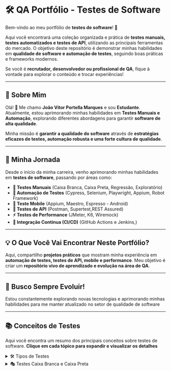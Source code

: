 # 🛠 QA Portfólio - Testes de Software

Bem-vindo ao meu portfólio de **testes de software**! 🚀  

Aqui você encontrará uma coleção organizada e prática de **testes manuais, testes automatizados e testes de API**, utilizando as principais ferramentas do mercado. O objetivo deste repositório é demonstrar minhas habilidades em **qualidade de software e automação de testes**, seguindo boas práticas e frameworks modernos.  

Se você é **recrutador, desenvolvedor ou profissional de QA**, fique à vontade para explorar o conteúdo e trocar experiências!  

---

## 📌 Sobre Mim   

Olá! 👋 Me chamo **João Vitor Portella Marques** e sou **Estudante**. Atualmente, estou aprimorando minhas habilidades em **Testes Manuais e Automação**, explorando diferentes abordagens para garantir **software de alta qualidade**.

Minha missão é **garantir a qualidade do software** através de **estratégias eficazes de testes, automação robusta e uma forte cultura de qualidade**. 

---

## 🚀 Minha Jornada  

Desde o início da minha carreira, venho aprimorando minhas habilidades em **testes de software**, passando por áreas como:  

- **📝 Testes Manuais** (Caixa Branca, Caixa Preta, Regressão, Exploratório)  
- **🤖 Automação de Testes** (Cypress, Selenium, Playwright, Appium, Robot Framework)  
- **📱 Teste Mobile** (Appium, Maestro, Espresso - Android)  
- **🔗 Testes de API** (Postman, Supertest,REST Assured)  
- **⚡ Testes de Performance** (JMeter, K6, Wiremock)  
- **🔄 Integração Contínua (CI/CD)** (GitHub Actions e Jenkins,)  

---

## 💡 O Que Você Vai Encontrar Neste Portfólio?  

Aqui, compartilho **projetos práticos** que mostram minha experiência em **automação de testes, testes de API, mobile e performance**. Meu objetivo é criar um **repositório vivo de aprendizado e evolução na área de QA**.  

---

## 🎯 Busco Sempre Evoluir!  

Estou constantemente explorando novas tecnologias e aprimorando minhas habilidades para me manter atualizado no setor de qualidade de software

---

## 📚 Conceitos de Testes

Aqui você encontra um resumo dos principais conceitos sobre testes de software. **Clique em cada tópico para expandir e visualizar os detalhes**

<details> <summary>🛠 Tipos de Testes </summary> <br>

<details><summary>Teste Funcional</summary> Verifica se o sistema atende aos requisitos especificados. </details>

<details><summary>Teste Não Funcional</summary> Avalia aspectos como desempenho, segurança e usabilidade.</details>

<details><summary>Teste Manual</summary> Realizado sem automação, seguindo roteiros de testes.</details>

<details><summary>Teste Automatizado</summary> Utiliza scripts e ferramentas para execução automática.</details>

<details><summary>Teste de Unidade</summary> verificam componentes individuais da aplicação de forma isolada, garantindo que cada parte funcione corretamente.</details> 

<details><summary>Teste de Integração</summary> Analisam a comunicação entre diferentes módulos do sistema, como backend e frontend, serviços, APIs e bancos de dados.</details> 

<details><summary>Teste de Regressão</summary> Testes realizados após a adição ou modificação de funcionalidades para garantir que alterações no código não afetem o funcionamento anterior. Esse tipo de teste é frequentemente automatizado.</details>

<details><summary>Teste de Aceitação</summary> É realizado pelo cliente para verificar se tudo está funcionando conforme esperado.</details>
</details>


<details> <summary>🎭 Testes Caixa Branca e Caixa Preta</summary><br>
  
<details><summary>Teste Caixa Branca</summary> O testador tem conhecimento do código-fonte e verifica a estrutura interna da aplicação.</details>

<details><summary>Teste Caixa Preta</summary> O testador não tem acesso ao código e avalia apenas as entradas e saídas do sistema.</details>

<details><summary>Teste Caixa Cinza</summary> Combina técnicas da caixa branca e preta, sendo útil para testes de segurança e integração.
  
</details> <details> <summary>📌 Técnicas de Teste</summary><br>

<details><summary>Partição de Equivalência</summary> Divide os dados de entrada em grupos para testar um representante de cada grupo.</details>

<details><summary>Análise do Valor Limite</summary> Testa os extremos dos intervalos de entrada, onde erros são mais comuns.</details>

<details><summary>Tabela de Decisão</summary> Usa tabelas para mapear combinações de entradas e saídas esperadas.</details>

<details><summary>Transição de Estado</summary> Avalia como o sistema reage a diferentes estados e transições.</details>

<details><summary>Teste Exploratório</summary> O testador usa experiência e criatividade para encontrar falhas sem seguir roteiros fixos.</details>
</details>


<details> <summary>🛡 Teste de Segurança </summary><br>

<details><summary>Teste de Vulnerabilidade</summary> Identifica falhas de segurança exploráveis.</details>

<details><summary>Teste de Penetração (Pentest)</summary> Simula ataques para avaliar defesas.</details>

<details><summary>Teste de Autenticação</summary> Verifica controles de acesso e permissões.</details>

</details> <details> <summary>🚀 Teste de Performance </summary><br>
  
<details><summary>Teste de Carga</summary> Avalia o desempenho sob um número crescente de usuários.</details>

<details><summary>Teste de Estresse</summary> Testa os limites do sistema sob alto volume de requisições.</details>

<details><summary>Teste de Volume</summary> Analisa o impacto de grandes volumes de dados.</details>

</details>




## 📖 Erro, Falha e Defeito: Entendendo as Diferenças

No desenvolvimento de software e na engenharia de qualidade, os termos Erro, Falha e Defeito são comuns, mas possuem significados distintos. Compreender essas diferenças é essencial para garantir a qualidade de um sistema. 

<details> <summary>⚠️ Erro </summary>  
Um erro ocorre devido a uma **ação humana equivocada**, como um desenvolvedor que escreve um **código incorreto**, um testador que interpreta mal um requisito ou um usuário que insere dados errados.  
</details>

<details> <summary>❌ Falha </summary> 
A falha acontece quando o software não se **comporta como deveria**. Ela é o efeito visível de um erro, como um botão que não responde ou um relatório que exibe dados incorretos.
</details>

<details> <summary> 🛠 Defeito </summary>  
O defeito é a causa raiz da falha. Geralmente, trata-se de um problema no **código-fonte**, como uma lógica errada em um cálculo ou uma regra de negócio mal implementada.  
</details>

### 🔍 **Resumo**  
- **Erro** → Ação humana incorreta  
- **Defeito** → Código incorreto  
- **Falha** → Problema no funcionamento do software  

---

## 🔒 Diferença entre **Safety** e **Security**  

---

## 🛠 Tecnologias & Ferramentas  

| 💻 Testes Web | 🤖 Mobile | 🔗 API | ⚡ Performance | 🔒 Security | 🔄 CI/CD |  
|--------------|----------|--------|-------------|-------------|-----------|  
| Cypress | Appium | Postman | JMeter | OWASP ZAP | GitHub Actions |  
| Playwright | Maestro | REST Assured | K6 | Burp Suite | Jenkins |  
| Selenium | Espresso | CodeceptJS | Wiremock | Nmap | GitLab CI |  

---

## 📂 Repositórios  

📌 **Testes Manuais** 📝 (🚧 Em Construção)   
📌 **API-tests** 🔗 (🚧 Em Construção)   
📌 **Automação Web** 🖥 (🚧 Em Construção)   
📌 **Automação Mobile** 📱(🚧 Em Construção)    
📌 **Performance-tests** ⚡ (🚧 Em Construção)  
📌 **Security-tests** 🔐 (🚧 Em Construção)  

---

## 📞 Contatos  

[![GitHub](https://img.shields.io/badge/-GitHub-181717?style=flat&logo=github&logoColor=white)]([https://github.com/seuusuario](https://github.com/Portella10/QA-Portfolio-/edit/main/README.md))
[![LinkedIn](https://img.shields.io/badge/-LinkedIn-0A66C2?style=flat&logo=linkedin&logoColor=white)](https://www.linkedin.com/in/joão-vitor-portella-799670250)
[![Gmail](https://img.shields.io/badge/-Gmail-EA4335?style=flat&logo=gmail&logoColor=white)](mailto:jvportella.m@gmail.com)
